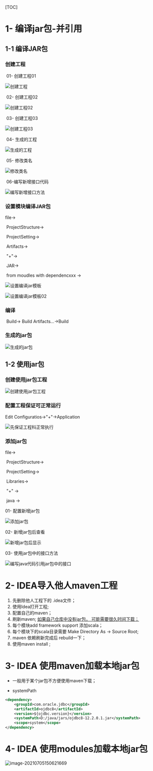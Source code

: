 [TOC]



# 1- 编译jar包-并引用



## 1-1 编译JAR包

### 创建工程

​		01- 创建工程01

![创建工程](.\image\创建工程.png)

​		02- 创建工程02

![创建工程02](.\image\创建工程02.png)

​		03- 创建工程03

![创建工程03](.\image\创建工程03.png)

​		04- 生成的工程

![生成的工程](.\image\生成的工程.png)

​		05- 修改类名

![修改类名](.\image\修改类名.png)

​		06-编写新增接口代码

![编写新增接口方法](.\image\编写新增接口方法.png)

### 设置模块编译JAR包

file->

​	ProjectStructure->

​		ProjectSetting->

​			Artifacts->

​				"+"->

​					JAR->

​						from moudles with dependencxxx ->

![设置编译jar模板](.\image\设置编译jar模板.png)

![设置编译jar模板02](.\image\设置编译jar模板02.png)



### 编译

​	Build-> Build Artifacts...->Build



### 生成的jar包

![生成的jar包](.\image\生成的jar包.png)





## 1-2 使用jar包



### 创建使用jar包工程

![创建使用jar包工程](.\image\创建使用jar包工程.png)

### 配置工程保证可正常运行

Edit Configuratios->"+"->Application

![先保证工程科正常执行](.\image\先保证工程科正常执行.png)



### 添加jar包

file->

​	ProjectStructure->

​		ProjectSetting->

​			Libraries->

​				"+" ->

​					java ->

01- 配置新增jar包

![添加jar包](.\image\添加jar包.png)



02- 新增jar包后查看

![新增jar包后显示](.\image\新增jar包后显示.png)



03- 使用jar包中的接口方法

![编写java代码引用jar包中的接口](.\image\编写java代码引用jar包中的接口.png)





# 2- IDEA导入他人maven工程

1. 先删除他人工程下的 .idea文件；
2. 使用Idea打开工程;
3. 配置自己的maven；
4. 刷新maven; [如果自己仓库中没有jar包， 可能需要很久时间下载；]()
5. 每个模块add framework support 添加scala；
6. 每个模块下的scala目录需要 Make Directory As -> Source Root;
7. maven 依赖刷新完成后 rebuild一下；
8. 使用maven install ; 





# 3- IDEA 使用maven加载本地jar包

- 一般用于某个jar包不方便使用maven下载；

- systemPath

``` xml
<dependency>
    <groupId>com.oracle.jdbc</groupId>
    <artifactId>ojdbc8</artifactId>
    <version>${ojdbc.version}</version>
    <systemPath>D:/java/jars/ojdbc8-12.2.0.1.jar</systemPath>
    <scope>system</scope>
</dependency>
```

# 4- IDEA 使用modules加载本地jar包



![image-20210705150621669](images/image-20210705150621669.png)